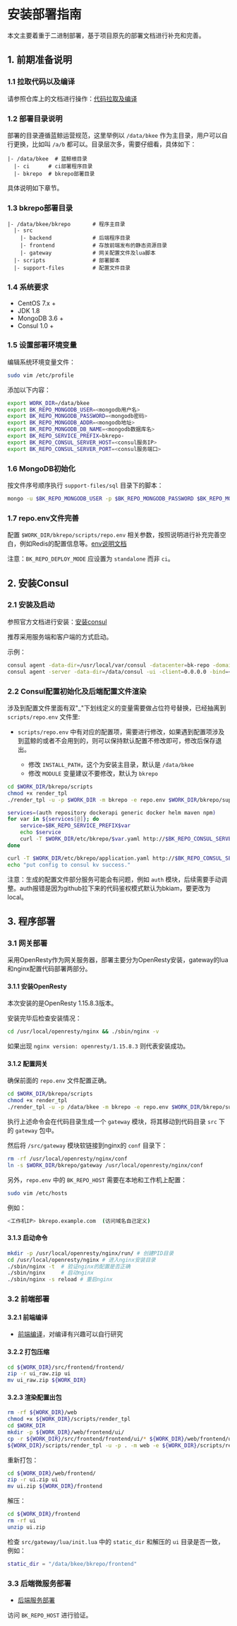 # 安装部署指南

本文主要着重于二进制部署，基于项目原先的部署文档进行补充和完善。

## 1. 前期准备说明

### 1.1 拉取代码以及编译

请参照仓库上的文档进行操作：[代码拉取及编译](../compile.md)

### 1.2 部署目录说明

部署的目录遵循蓝鲸运营规范，这里举例以 `/data/bkee` 作为主目录，用户可以自行更换，比如叫 `/a/b` 都可以。目录层次多，需要仔细看，具体如下：

```shell
|- /data/bkee  # 蓝鲸根目录
  |- ci      # ci部署程序目录
  |- bkrepo  # bkrepo部署目录
```

具体说明如下章节。

### 1.3 bkrepo部署目录

```shell
|- /data/bkee/bkrepo       # 程序主目录
  |- src
    |- backend             # 后端程序目录
    |- frontend            # 存放前端发布的静态资源目录
    |- gateway             # 网关配置文件及lua脚本
  |- scripts               # 部署脚本
  |- support-files         # 配置文件目录
```

### 1.4 系统要求

- CentOS 7.x +
- JDK 1.8
- MongoDB 3.6 +
- Consul 1.0 +

### 1.5 设置部署环境变量

编辑系统环境变量文件：

```bash
sudo vim /etc/profile
```

添加以下内容：

```bash
export WORK_DIR=/data/bkee
export BK_REPO_MONGODB_USER=<mongodb用户名>
export BK_REPO_MONGODB_PASSWORD=<mongodb密码>
export BK_REPO_MONGODB_ADDR=<mongodb地址>
export BK_REPO_MONGODB_DB_NAME=<mongodb数据库名>
export BK_REPO_SERVICE_PREFIX=bkrepo-
export BK_REPO_CONSUL_SERVER_HOST=<consul服务IP>
export BK_REPO_CONSUL_SERVER_PORT=<consul服务端口>
```

### 1.6 MongoDB初始化

按文件序号顺序执行 `support-files/sql` 目录下的脚本：

```bash
mongo -u $BK_REPO_MONGODB_USER -p $BK_REPO_MONGODB_PASSWORD $BK_REPO_MONGODB_ADDR/$BK_REPO_MONGODB_DB_NAME init-data.js
```

### 1.7 repo.env文件完善

配置 `$WORK_DIR/bkrepo/scripts/repo.env` 相关参数，按照说明进行补充完善空白，例如Redis的配置信息等。[env说明文档](../env.md)

注意：`BK_REPO_DEPLOY_MODE` 应设置为 `standalone` 而非 `ci`。

## 2. 安装Consul

### 2.1 安装及启动

参照官方文档进行安装：[安装consul](consul.md)

推荐采用服务端和客户端的方式启动。

示例：

```bash
consul agent -data-dir=/usr/local/var/consul -datacenter=bk-repo -domain=bk-repo -bind=<本地IP> -retry-join=<consul服务端IP> -http-port=8081 -ui （本地执行）
consul agent -server -data-dir=/data/consul -ui -client=0.0.0.0 -bind=<consul服务端IP> -http-port=8500 -datacenter=bk-repo -domain=bk-repo -bootstrap （工作机执行）
```

### 2.2 Consul配置初始化及后端配置文件渲染

涉及到配置文件里面有双"_"下划线定义的变量需要做占位符号替换，已经抽离到 `scripts/repo.env` 文件里:

- `scripts/repo.env` 中有对应的配置项，需要进行修改，如果遇到配置项涉及到蓝鲸的或者不会用到的，则可以保持默认配置不修改即可，修改后保存退出。

  - 修改 `INSTALL_PATH`，这个为安装主目录，默认是 `/data/bkee`
  - 修改 `MODULE` 变量建议不要修改，默认为 `bkrepo`

```bash
cd $WORK_DIR/bkrepo/scripts
chmod +x render_tpl
./render_tpl -u -p $WORK_DIR -m bkrepo -e repo.env $WORK_DIR/bkrepo/support-files/templates/*.yaml

services=(auth repository dockerapi generic docker helm maven npm)
for var in ${services[@]}; do
    service=$BK_REPO_SERVICE_PREFIX$var
    echo $service
    curl -T $WORK_DIR/etc/bkrepo/$var.yaml http://$BK_REPO_CONSUL_SERVER_HOST:$BK_REPO_CONSUL_SERVER_PORT/v1/kv/bkrepo-config/$service/data
done

curl -T $WORK_DIR/etc/bkrepo/application.yaml http://$BK_REPO_CONSUL_SERVER_HOST:$BK_REPO_CONSUL_SERVER_PORT/v1/kv/bkrepo-config/application/data
echo "put config to consul kv success."
```

注意：生成的配置文件部分服务可能会有问题，例如 `auth` 模块，后续需要手动调整。auth报错是因为github拉下来的代码鉴权模式默认为bkiam，要更改为local。

## 3. 程序部署

### 3.1 网关部署

采用OpenResty作为网关服务器，部署主要分为OpenResty安装，gateway的lua和nginx配置代码部署两部分。

#### 3.1.1 安装OpenResty

本次安装的是OpenResty 1.15.8.3版本。

安装完毕后检查安装情况：

```bash
cd /usr/local/openresty/nginx && ./sbin/nginx -v
```

如果出现 `nginx version: openresty/1.15.8.3` 则代表安装成功。

#### 3.1.2 配置网关

确保前面的 `repo.env` 文件配置正确。

```bash
cd $WORK_DIR/bkrepo/scripts
chmod +x render_tpl
./render_tpl -u -p /data/bkee -m bkrepo -e repo.env $WORK_DIR/bkrepo/support-files/templates/gateway*
```

执行上述命令会在代码目录生成一个 `gateway` 模块，将其移动到代码目录 `src` 下的 `gateway` 包中。

然后将 `/src/gateway` 模块软链接到nginx的 `conf` 目录下：

```bash
rm -rf /usr/local/openresty/nginx/conf
ln -s $WORK_DIR/bkrepo/gateway /usr/local/openresty/nginx/conf
```

另外，`repo.env` 中的 `BK_REPO_HOST` 需要在本地和工作机上配置：

```bash
sudo vim /etc/hosts
```

例如：

```bash
<工作机IP> bkrepo.example.com  (访问域名自己定义)
```

#### 3.1.3 启动命令

```bash
mkdir -p /usr/local/openresty/nginx/run/ # 创建PID目录 
cd /usr/local/openresty/nginx # 进入nginx安装目录 
./sbin/nginx -t  # 验证nginx的配置是否正确 
./sbin/nginx     # 启动nginx 
./sbin/nginx -s reload # 重启nginx
```

### 3.2 前端部署

#### 3.2.1 前端编译

- [前端编译](frontend.md)，对编译有兴趣可以自行研究

#### 3.2.2 打包压缩

```bash
cd ${WORK_DIR}/src/frontend/frontend/
zip -r ui_raw.zip ui
mv ui_raw.zip ${WORK_DIR}
```

#### 3.2.3 渲染配置出包

```bash
rm -rf ${WORK_DIR}/web
chmod +x ${WORK_DIR}/scripts/render_tpl
cd $WORK_DIR
mkdir -p ${WORK_DIR}/web/frontend/ui/
cp -r ${WORK_DIR}/src/frontend/frontend/ui/* ${WORK_DIR}/web/frontend/ui/
${WORK_DIR}/scripts/render_tpl -u -p . -m web -e ${WORK_DIR}/scripts/repo.env -E BK_REPO_DEPLOY_MODE=standalone ${WORK_DIR}/src/frontend/frontend/ui/frontend*
```

重新打包：

```bash
cd ${WORK_DIR}/web/frontend/
zip -r ui.zip ui
mv ui.zip ${WORK_DIR}/frontend
```

解压：

```bash
cd ${WORK_DIR}/frontend
rm -rf ui
unzip ui.zip
```

检查 `src/gateway/lua/init.lua` 中的 `static_dir` 和解压的 `ui` 目录是否一致，例如：

```lua
static_dir = "/data/bkee/bkrepo/frontend"
```

### 3.3 后端微服务部署

- [后端服务部署](backend.md)


访问 `BK_REPO_HOST` 进行验证。
```
